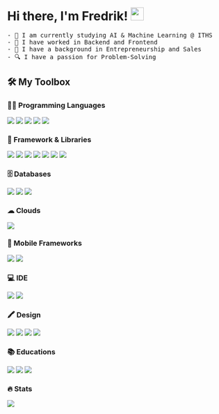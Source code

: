 # Hi there, I'm Fredrik! <img src="https://user-images.githubusercontent.com/74038190/214644152-52f47eb3-5e31-4f47-8758-05c9468d5596.gif" width="30">

<pre>
- 🌱 I am currently studying AI & Machine Learning @ ITHS
- 🌟 I have worked in Backend and Frontend
- 🕺 I have a background in Entrepreneurship and Sales
- 🔍 I have a passion for Problem-Solving
</pre>

## 🛠 My Toolbox

### 👨‍💻 Programming Languages
<a href="https://github.com/fredidi"><img src="https://img.shields.io/badge/HTML5-E34F26?style=for-the-badge&logo=html5&logoColor=white" /></a>
<a href="https://github.com/fredidi"><img src="https://img.shields.io/badge/CSS3-1572B6?style=for-the-badge&logo=css3&logoColor=white" /></a>
<a href="https://github.com/fredidi"><img src="https://img.shields.io/badge/C%23-239120?style=for-the-badge&logo=csharp&logoColor=white" /></a>
<a href="https://github.com/fredidi"><img src="https://img.shields.io/badge/Python-FFD43B?style=for-the-badge&logo=python&logoColor=blue" /></a>
<a href="https://github.com/fredidi"><img src="https://img.shields.io/badge/JavaScript-323330?style=for-the-badge&logo=javascript&logoColor=F7DF1E" /></a>

### 🧰 Framework & Libraries
<a href="https://github.com/fredidi"><img src="https://img.shields.io/badge/Numpy-777BB4?style=for-the-badge&logo=numpy&logoColor=white" /></a>
<a href="https://github.com/fredidi"><img src="https://img.shields.io/badge/Gatsby-663399?style=for-the-badge&logo=gatsby&logoColor=white" /></a>
<a href="https://github.com/fredidi"><img src="https://img.shields.io/badge/.NET-512BD4?style=for-the-badge&logo=dotnet&logoColor=white" /></a>
<a href="https://github.com/fredidi"><img src="https://img.shields.io/badge/Pandas-2C2D72?style=for-the-badge&logo=pandas&logoColor=white" /></a>
<a href="https://github.com/fredidi"><img src="https://img.shields.io/badge/Sass-CC6699?style=for-the-badge&logo=sass&logoColor=white" /></a>
<a href="https://github.com/fredidi"><img src="https://img.shields.io/badge/GraphQl-E10098?style=for-the-badge&logo=graphql&logoColor=white" /></a>
<a href="https://github.com/fredidi"><img src="https://img.shields.io/badge/Tailwind_CSS-38B2AC?style=for-the-badge&logo=tailwind-css&logoColor=white" /></a>

### 🗄 Databases
<a href="https://github.com/fredidi"><img src="https://img.shields.io/badge/Microsoft%20SQL%20Server-CC2927?style=for-the-badge&logo=microsoft%20sql%20server&logoColor=white" /></a>
<a href="https://github.com/fredidi"><img src="https://img.shields.io/badge/PostgreSQL-316192?style=for-the-badge&logo=postgresql&logoColor=white" /></a>
<a href="https://github.com/fredidi"><img src="https://img.shields.io/badge/Sqlite-003B57?style=for-the-badge&logo=sqlite&logoColor=white" /></a>

### ☁ Clouds
<a href="https://github.com/fredidi"><img src="https://img.shields.io/badge/Azure_DevOps-0078D7?style=for-the-badge&logo=azure-devops&logoColor=white" /></a>

### 📱 Mobile Frameworks
<a href="https://github.com/fredidi"><img src="https://img.shields.io/badge/React_Native-20232A?style=for-the-badge&logo=react&logoColor=61DAFB" /></a>
<a href="https://github.com/fredidi"><img src="https://img.shields.io/badge/Expo-1B1F23?style=for-the-badge&logo=expo&logoColor=white" /></a>

### 💻 IDE
<a href="https://github.com/fredidi"><img src="https://img.shields.io/badge/Visual_Studio-5C2D91?style=for-the-badge&logo=visual%20studio&logoColor=white" /></a>
<a href="https://github.com/fredidi"><img src="https://img.shields.io/badge/Visual_Studio_Code-0078D4?style=for-the-badge&logo=visual%20studio%20code&logoColor=white" /></a>

### 🖍 Design
<a href="https://github.com/fredidi"><img src="https://img.shields.io/badge/Figma-F24E1E?style=for-the-badge&logo=figma&logoColor=white" /></a>
<a href="https://github.com/fredidi"><img src="https://img.shields.io/badge/Adobe%20Lightroom-31A8FF?style=for-the-badge&logo=Adobe%20Lightroom&logoColor=white" /></a>
<a href="https://github.com/fredidi"><img src="https://img.shields.io/badge/Adobe%20Photoshop-31A8FF?style=for-the-badge&logo=Adobe%20Photoshop&logoColor=black" /></a>
<a href="https://github.com/fredidi"><img src="https://img.shields.io/badge/Adobe%20Illustrator-FF9A00?style=for-the-badge&logo=adobe%20illustrator&logoColor=white" /></a>

### 📚 Educations
<a href="https://github.com/fredidi"><img src="https://img.shields.io/badge/Pluralsight-F15B2A?style=for-the-badge&logo=Pluralsight&logoColor=white" /></a>
<a href="https://github.com/fredidi"><img src="https://img.shields.io/badge/Udemy-EC5252?style=for-the-badge&logo=Udemy&logoColor=white" /></a>
<a href="https://github.com/fredidi"><img src="https://img.shields.io/badge/W3Schools-04AA6D?style=for-the-badge&logo=W3Schools&logoColor=white" /></a>

### 🔥 Stats
<a href="https://github.com/fredidi"><img src="https://github-readme-streak-stats.herokuapp.com/?user=fredidi&theme=dark" /></a>

